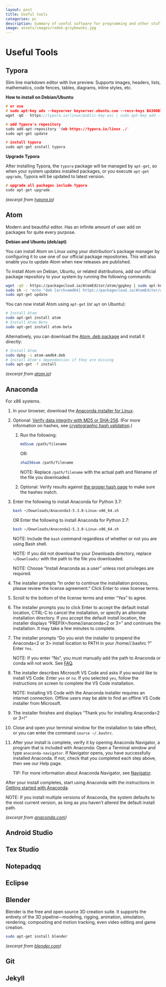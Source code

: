 ```yaml
---
layout: post
title: Useful tools
categories: pc
description: Summary of useful software for programming and other stuff.
image: assets/images/radek-grzybowski.jpg
---
```


# Useful Tools

## Typora

Slim line markdown editor with live preview. Supports images, headers, lists, mathematics, code fences, tables, diagrams, inline styles, etc.

**How to install on Debian/Ubuntu**

```c
# or use
# sudo apt-key adv --keyserver keyserver.ubuntu.com --recv-keys BA300B7755AFCFAE
wget -qO - https://typora.io/linux/public-key.asc | sudo apt-key add -

# add Typora's repository
sudo add-apt-repository 'deb https://typora.io/linux ./'
sudo apt-get update

# install typora
sudo apt-get install typora
```

**Upgrade Typora**

After installing Typora, the `typora` package will be managed by `apt-get`, so when your system updates installed packages, or you execute `apt-get upgrade`, Typora will be updated to latest version.

```c
# upgrade all packages include Typora
sudo apt-get upgrade
```

*(excerpt from [typora.io](https://typora.io/))*



## Atom

Modern and beautiful editor. Has an infinite amount of user add on packages for quite every purpose.


**Debian and Ubuntu (deb/apt)**

You can install Atom on Linux using your distribution's package  manager by configuring it to use one of our official package  repositories. This will also enable you to update Atom when new releases  are published.

To install Atom on Debian, Ubuntu, or related distributions, add our official
 package repository to your system by running the following commands:

```bash
wget -qO - https://packagecloud.io/AtomEditor/atom/gpgkey | sudo apt-key add -
sudo sh -c 'echo "deb [arch=amd64] https://packagecloud.io/AtomEditor/atom/any/ any main" > /etc/apt/sources.list.d/atom.list'
sudo apt-get update
```

You can now install Atom using `apt-get` (or `apt` on Ubuntu):

```bash
# Install Atom
sudo apt-get install atom
# Install Atom Beta
sudo apt-get install atom-beta
```

Alternatively, you can download the [Atom .deb package](https://atom.io/download/deb) and install it directly:

```bash
# Install Atom
sudo dpkg -i atom-amd64.deb
# Install Atom's dependencies if they are missing
sudo apt-get -f install
```

*(excerpt from [atom.io](https://flight-manual.atom.io/getting-started/sections/installing-atom/))*

## Anaconda

For x86 systems.

1. In your browser, download the [Anaconda installer for Linux](https://www.anaconda.com/download/#linux).

2. Optional: [Verify data integrity with MD5 or SHA-256](https://docs.anaconda.com/anaconda/install/hashes/). (For more information on hashes, see [cryptographic hash validation](https://conda.io/projects/conda/en/latest/user-guide/install/download.html#cryptographic-hash-verification).)

   1. Run the following:

      ```bash
      md5sum /path/filename
      ```

      OR:

      ```bash
      sha256sum /path/filename
      ```

      NOTE: Replace `/path/filename` with the actual path and filename of the file you downloaded.

   2. Optional: Verify results against [the proper hash page](https://docs.anaconda.com/anaconda/install/hashes/) to make sure the hashes match.

3. Enter the following to install Anaconda for Python 3.7:

   ```bash
   bash ~/Downloads/Anaconda3-5.3.0-Linux-x86_64.sh
   ```

   OR Enter the following to install Anaconda for Python 2.7:

   ```bash
   bash ~/Downloads/Anaconda2-5.3.0-Linux-x86_64.sh
   ```

   NOTE: Include the `bash` command regardless of whether or not you are using Bash shell.

   NOTE: If you did not download to your Downloads directory, replace `~/Downloads/` with the path to the file you downloaded.

   NOTE: Choose “Install Anaconda as a user” unless root privileges are required.

4. The installer prompts “In order to continue the installation process, please review the license agreement.” Click Enter to view license terms.

5. Scroll to the bottom of the license terms and enter “Yes” to agree.

6. The installer prompts you to click Enter to accept the default install location, CTRL-C to cancel the installation, or specify an alternate installation directory. If you accept the default install location, the installer displays “PREFIX=/home/<user>/anaconda<2 or 3>” and continues the installation. It may take a few minutes to complete.

7. The installer prompts “Do you wish the installer to prepend the Anaconda<2 or 3> install location to PATH in your /home/<user>/.bashrc ?” Enter `Yes`.

   NOTE: If you enter “No”, you must manually add the path to Anaconda or conda will not work. See [FAQ](https://docs.anaconda.com/anaconda/user-guide/faq/#distribution-faq-linux-path).

8. The installer describes Microsoft VS Code and asks if you would like to install VS Code. Enter `yes` or `no`. If you selected `yes`, follow the instructions on screen to complete the VS Code installation.

   NOTE: Installing VS Code with the Anaconda installer requires an internet connection. Offline users may be able to find an offline VS Code installer from Microsoft.

9. The installer finishes and displays “Thank you for installing Anaconda<2 or 3>!”

10. Close and open your terminal window for the installation to take effect, or you can enter the command `source ~/.bashrc`.

11. After your install is complete, verify it by opening Anaconda Navigator, a program that is included with Anaconda: Open a Terminal window and type `anaconda-navigator`. If Navigator opens, you have successfully installed Anaconda. If not, check that you completed each step above, then see our Help page.

    TIP: For more information about Anaconda Navigator, see [Navigator](https://docs.anaconda.com/anaconda/navigator/).

After your install completes, start using Anaconda with the instructions in [Getting started with Anaconda](https://docs.anaconda.com/anaconda/user-guide/getting-started/).

NOTE: If you install multiple versions of Anaconda, the system defaults to the most current version, as long as you haven’t altered the default install path.

*(excerpt from [anaconda.com](https://docs.anaconda.com/anaconda/install/linux/))*



## Android Studio

## Tex Studio

## Notepadqq

## Eclipse

## Blender

Blender is the free and open source 3D creation suite. It supports the
entirety of the 3D pipeline—modeling, rigging, animation, simulation,
rendering, compositing and motion tracking, even video editing and game
creation.

```bash
sudo apt-get install blender
```

*(excerpt from [blender.com](https://www.blender.org/))*

## Git

## Jekyll

